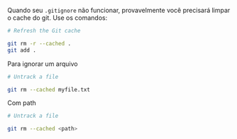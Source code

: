 
Quando seu `.gitignore` não funcionar, provavelmente você precisará limpar o cache do git. Use os comandos:

```bash
# Refresh the Git cache

git rm -r --cached .
git add .
```

Para ignorar um arquivo

```bash
# Untrack a file

git rm --cached myfile.txt
```

Com path

```bash
# Untrack a file

git rm --cached <path>
```
